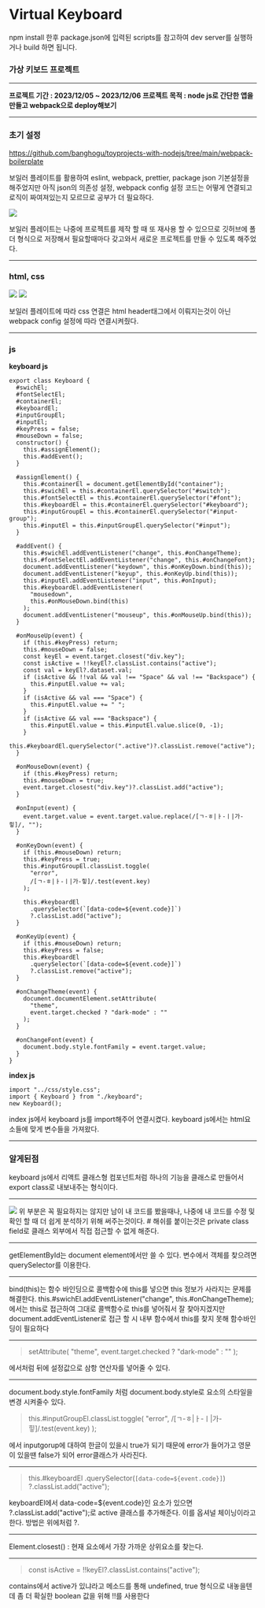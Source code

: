 # Virtual Keyboard
npm install 한후 package.json에 입력된 scripts를 참고하여 dev server를 실행하거나 build 하면 됩니다.

### 가상 키보드 프로젝트

<hr>

**프로젝트 기간 : 2023/12/05 ~ 2023/12/06
프로젝트 목적 : node js로 간단한 앱을 만들고 webpack으로 deploy해보기**

<hr>

### 초기 설정 
https://github.com/banghogu/toyprojects-with-nodejs/tree/main/webpack-boilerplate

보일러 플레이트를 활용하여 eslint, webpack, prettier, package json 기본설정을 해주었지만 아직 json의 의존성 설정, webpack config 설정 코드는 어떻게 연결되고 로직이 짜여져있는지 모르므로 공부가 더 필요하다.

![](https://velog.velcdn.com/images/banghogu/post/67f0af62-852c-47d2-9d9e-1ebf08dc32e2/image.png)

보일러 플레이트는 나중에 프로젝트를 제작 할 때 또 재사용 할 수 있으므로 깃허브에 폴더 형식으로 저장해서 필요할때마다 갖고와서 새로운 프로젝트를 만들 수 있도록 해주었다.

<hr>

### html, css

![](https://velog.velcdn.com/images/banghogu/post/e2c08bf7-eafb-4ff5-8dcd-78037aa6fcca/image.png)
![](https://velog.velcdn.com/images/banghogu/post/3792378e-3e7a-4d5a-a974-d1a51fe8cff7/image.png)

보일러 플레이트에 따라 css 연결은 html header태그에서 이뤄지는것이 아닌 webpack config 설정에 따라 연결시켜줬다.

<hr>

### js

**keyboard js**
```
export class Keyboard {
  #swichEl;
  #fontSelectEl;
  #containerEl;
  #keyboardEl;
  #inputGroupEl;
  #inputEl;
  #keyPress = false;
  #mouseDown = false;
  constructor() {
    this.#assignElement();
    this.#addEvent();
  }

  #assignElement() {
    this.#containerEl = document.getElementById("container");
    this.#swichEl = this.#containerEl.querySelector("#switch");
    this.#fontSelectEl = this.#containerEl.querySelector("#font");
    this.#keyboardEl = this.#containerEl.querySelector("#keyboard");
    this.#inputGroupEl = this.#containerEl.querySelector("#input-group");
    this.#inputEl = this.#inputGroupEl.querySelector("#input");
  }

  #addEvent() {
    this.#swichEl.addEventListener("change", this.#onChangeTheme);
    this.#fontSelectEl.addEventListener("change", this.#onChangeFont);
    document.addEventListener("keydown", this.#onKeyDown.bind(this));
    document.addEventListener("keyup", this.#onKeyUp.bind(this));
    this.#inputEl.addEventListener("input", this.#onInput);
    this.#keyboardEl.addEventListener(
      "mousedown",
      this.#onMouseDown.bind(this)
    );
    document.addEventListener("mouseup", this.#onMouseUp.bind(this));
  }

  #onMouseUp(event) {
    if (this.#keyPress) return;
    this.#mouseDown = false;
    const keyEl = event.target.closest("div.key");
    const isActive = !!keyEl?.classList.contains("active");
    const val = keyEl?.dataset.val;
    if (isActive && !!val && val !== "Space" && val !== "Backspace") {
      this.#inputEl.value += val;
    }
    if (isActive && val === "Space") {
      this.#inputEl.value += " ";
    }
    if (isActive && val === "Backspace") {
      this.#inputEl.value = this.#inputEl.value.slice(0, -1);
    }
    this.#keyboardEl.querySelector(".active")?.classList.remove("active");
  }

  #onMouseDown(event) {
    if (this.#keyPress) return;
    this.#mouseDown = true;
    event.target.closest("div.key")?.classList.add("active");
  }

  #onInput(event) {
    event.target.value = event.target.value.replace(/[ㄱ-ㅎ|ㅏ-ㅣ|가-힣]/, "");
  }

  #onKeyDown(event) {
    if (this.#mouseDown) return;
    this.#keyPress = true;
    this.#inputGroupEl.classList.toggle(
      "error",
      /[ㄱ-ㅎ|ㅏ-ㅣ|가-힣]/.test(event.key)
    );

    this.#keyboardEl
      .querySelector(`[data-code=${event.code}]`)
      ?.classList.add("active");
  }

  #onKeyUp(event) {
    if (this.#mouseDown) return;
    this.#keyPress = false;
    this.#keyboardEl
      .querySelector(`[data-code=${event.code}]`)
      ?.classList.remove("active");
  }

  #onChangeTheme(event) {
    document.documentElement.setAttribute(
      "theme",
      event.target.checked ? "dark-mode" : ""
    );
  }

  #onChangeFont(event) {
    document.body.style.fontFamily = event.target.value;
  }
}

```

**index js**
```
import "../css/style.css";
import { Keyboard } from "./keyboard";
new Keyboard();
```


index js에서 keyboard js를 import해주어 연결시켰다. keyboard js에서는 html요소들에 맞게 변수들을 가져왔다.

<hr>

### 알게된점

keyboard js에서 리액트 클래스형 컴포넌트처럼 하나의 기능을 클래스로 만들어서 export class로 내보내주는 형식이다.

<hr>

![](https://velog.velcdn.com/images/banghogu/post/19e349dc-b15b-4b51-827a-e99aa9bfb659/image.png)
위 부분은 꼭 필요하지는 않지만 남이 내 코드를 봤을때나, 나중에 내 코드를 수정 및 확인 할 때 더 쉽게 분석하기 위해 써주는것이다. # 해쉬를 붙이는것은  private class field로 클래스 외부에서 직접 접근할 수 없게 해준다.

<hr>


getElementById는 document element에서만 쓸 수 있다. 변수에서 객체를 찾으려면 querySelector를 이용한다.

<hr>


bind(this)는 함수 바인딩으로 콜백함수에 this를 넣으면 this 정보가 사라지는 문제를 해결한다. this.#swichEl.addEventListener("change", this.#onChangeTheme);에서는 this로 접근하여 그대로 콜백함수로 this를 넣어줘서 잘 찾아지겠지만 document.addEventListener로 접근 할 시 내부 함수에서 this를 찾지 못해 함수바인딩이 필요하다


<hr>

> setAttribute(
      "theme",
      event.target.checked ? "dark-mode" : ""
    );

에서처럼 뒤에 설정값으로 삼항 연산자를 넣어줄 수 있다.

<hr>

document.body.style.fontFamily 처럼 document.body.style로 요소의 스타일을 변경 시켜줄수 있다.

> this.#inputGroupEl.classList.toggle(
      "error",
      /[ㄱ-ㅎ|ㅏ-ㅣ|가-힣]/.test(event.key)
    );
   
   
에서 inputgorup에 대하여 한글이 있을시 true가 되기 때문에 error가 들어가고 영문이 있을땐 false가 되어 error클래스가 사라진다.

<hr>


> this.#keyboardEl
      .querySelector(`[data-code=${event.code}]`)
      ?.classList.add("active");
      
    
keyboardEl에서 data-code=${event.code}인 요소가 있으면 ?.classList.add("active");로 active 클래스를 추가해준다. 이를 옵셔널 체이닝이라고 한다. 방법은 위에처럼 ?.

<hr>

Element.closest() : 현재 요소에서 가장 가까운 상위요소를 찾는다. 	

<hr>

> const isActive = !!keyEl?.classList.contains("active");

contains에서 active가 있냐라고 메소드를 통해 undefined, true 형식으로 내놓을텐데 좀 더 확실한 boolean 값을 위해 !!를 사용한다
